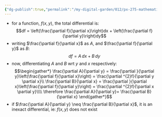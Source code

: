 ```yaml
---
{"dg-publish":true,"permalink":"/my-digital-garden/012/px-275-mathematical-methods/a-differentiation/1-introduction-a1-and-a2/px-275-a2b-testing-for-exact-differentials/","created":"2024-11-25T10:50:32.000+00:00","updated":"2024-11-26T10:03:54.853+00:00"}
---
```


- for a function, $f(x,y)$, the total differential is: 
	$$df = \left(\frac{\partial f}{\partial x}\right)dx + \left(\frac{\partial f}{\partial y}\right)dy$$
- writing $\frac{\partial f}{\partial x}$ as $A$, and $\frac{\partial f}{\partial y}$ as $B:$ 
  $$df = A\,dx + B\,dy$$
- now, differentiating $A$ and $B$ wrt ${} y$ and ${} x$ respectively: 
$$\begin{gather*}
		\frac{\partial A}{\partial y} = \frac{\partial }{\partial y}\left(\frac{\partial f}{\partial x}\right) = \frac{\partial ^{2}f}{\partial y \partial x}\\
		\frac{\partial B}{\partial x} = \frac{\partial }{\partial x}\left(\frac{\partial f}{\partial y}\right) = \frac{\partial ^{2}f}{\partial x \partial y}\\\\
		\therefore \frac{\partial A}{\partial y}= \frac{\partial B}{\partial x}
\end{gather*}$$
- if $\frac{\partial A}{\partial y} \neq \frac{\partial B}{\partial x}$, it is an inexact differential, ie: $f(x,y)$ does not exist